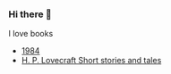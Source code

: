 ### Hi there 👋

<!--
**gbalbuena/gbalbuena** is a ✨ _special_ ✨ repository because its `README.md` (this file) appears on your GitHub profile.

Here are some ideas to get you started:

- 🔭 I’m currently working on ...
- 🌱 I’m currently learning ...
- 👯 I’m looking to collaborate on ...
- 🤔 I’m looking for help with ...
- 💬 Ask me about ...
- 📫 How to reach me: ...
- 😄 Pronouns: ...
- ⚡ Fun fact: ...
-->

I love books

* [1984](https://gbalbuena.github.io/1984-book/)
* [H. P. Lovecraft Short stories and tales](https://gbalbuena.github.io/hplovecraft-books/)
